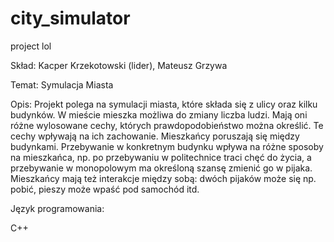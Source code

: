 # city_simulator
project lol

Skład:
Kacper Krzekotowski (lider),
Mateusz Grzywa

Temat: Symulacja Miasta

Opis: Projekt polega na symulacji miasta, które składa się z ulicy oraz kilku budynków. W mieście mieszka możliwa do zmiany liczba ludzi. Mają oni różne wylosowane cechy, których prawdopodobieństwo można określić. Te cechy wpływają na ich zachowanie. Mieszkańcy poruszają się między budynkami. Przebywanie w konkretnym budynku wpływa na różne sposoby na mieszkańca, np. po przebywaniu w politechnice traci chęć do życia, a przebywanie w monopolowym ma określoną szansę zmienić go w pijaka. Mieszkańcy mają też interakcje między sobą: dwóch pijaków może się np. pobić, pieszy może wpaść pod samochód itd.

Język programowania:

C++
